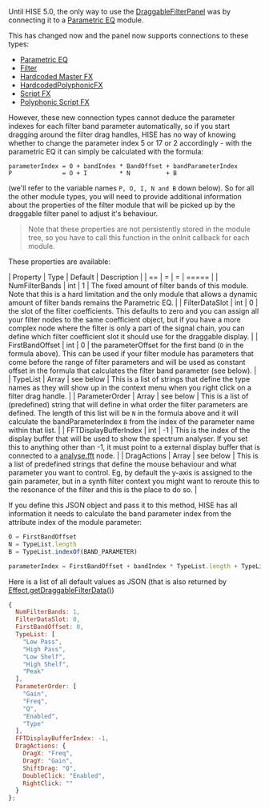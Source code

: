 Until HISE 5.0, the only way to use the [DraggableFilterPanel](/ui-components/floating-tiles/plugin/draggablefilterpanel) was by connecting it to a [Parametric EQ](/hise-modules/effects/list/curveeq) module. 

This has changed now and the panel now supports connections to these types:

- [Parametric EQ](/hise-modules/effects/list/curveeq)
- [Filter](/hise-modules/effects/list/polyphonicfilter)
- [Hardcoded Master FX](/hise-modules/effects/list/hardcoded-master-fx)
- [HardcodedPolyphonicFX](/hise-modules/effects/list/hardcodedpolyphonicfx)
- [Script FX](/hise-modules/effects/list/scriptfx)
- [Polyphonic Script FX](/hise-modules/effects/list/polyscriptfx)

However, these new connection types cannot deduce the parameter indexes for each filter band parameter automatically, so if you start dragging around the filter drag handles, HISE has no way of knowing whether to change the parameter index 5 or 17 or 2 accordingly - with the parametric EQ it can simply be calculated with the formula:

```
parameterIndex = 0 + bandIndex * BandOffset + bandParameterIndex
P			   = O + I         * N          + B
```

(we'll refer to the variable names `P, O, I, N and B` down below). So for all the other module types, you will need to provide additional information about the properties of the filter module that will be picked up by the draggable filter panel to adjust it's behaviour.

> Note that these properties are not persistently stored in the module tree, so you have to call this function in the onInit callback for each module.

These properties are available:

| Property | Type | Default | Description |
| == | = | = | ===== |
| NumFilterBands | int | 1 | The fixed amount of filter bands of this module. Note that this is a hard limitation and the only module that allows a dynamic amount of filter bands remains the Parametric EQ. |
| FilterDataSlot | int | 0 | the slot of the filter coefficients. This defaults to zero and you can assign all your filter nodes to the same coefficient object, but if you have a more complex node where the filter is only a part of the signal chain, you can define which filter coefficient slot it should use for the draggable display. |
| FirstBandOffset | int | 0 | the parameterOffset for the first band (`O` in the formula above). This can be used if your filter module has parameters that come before the range of filter parameters and will be used as constant offset in the formula that calculates the filter band parameter (see below). |
| TypeList | Array | see below | This is a list of strings that define the type names as they will show up in the context menu when you right click on a filter drag handle. |
| ParameterOrder | Array | see below | This is a list of (predefined) string that will define in what order the filter parameters are defined. The length of this list will be `N` in the formula above and it will calculate the bandParameterIndex `B` from the index of the parameter name within that list. |
| FFTDisplayBufferIndex | int | -1 | This is the index of the display buffer that will be used to show the spectrum analyser. If you set this to anything other than -1, it must point to a external display buffer that is connected to a [analyse.fft](/scriptnode/list/analyse/fft) node. |
| DragActions | Array | see below | This is a list of predefined strings that define the mouse behaviour and what parameter you want to control. Eg, by default the y-axis is assigned to the gain parameter, but in a synth filter context you might want to reroute this to the resonance of the filter and this is the place to do so. |

If you define this JSON object and pass it to this method, HISE has all information it needs to calculate the band parameter index from the attribute index of the module parameter:

```javascript
O = FirstBandOffset
N = TypeList.length
B = TypeList.indexOf(BAND_PARAMETER)

parameterIndex = FirstBandOffset + bandIndex * TypeList.length + TypeList.indexOf(BAND_PARAMETER)
```

Here is a list of all default values as JSON (that is also returned by [Effect.getDraggableFilterData()](/scripting/scripting-api/effect#getdraggablefilterdata))

```javascript
{
  NumFilterBands: 1, 
  FilterDataSlot: 0, 
  FirstBandOffset: 0, 
  TypeList: [
    "Low Pass", 
    "High Pass",
    "Low Shelf",
    "High Shelf",
    "Peak"
  ],
  ParameterOrder: [
    "Gain",
    "Freq",
    "Q",
    "Enabled",
    "Type"
  ],
  FFTDisplayBufferIndex: -1, 
  DragActions: {
    DragX: "Freq",
    DragY: "Gain", 
    ShiftDrag: "Q", 
    DoubleClick: "Enabled",
    RightClick: ""
  }
};
```
